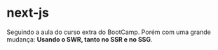 # next-js

Seguindo a aula do curso extra do BootCamp. Porém com uma grande mudança:
**Usando o SWR, tanto no SSR e no SSG**.

